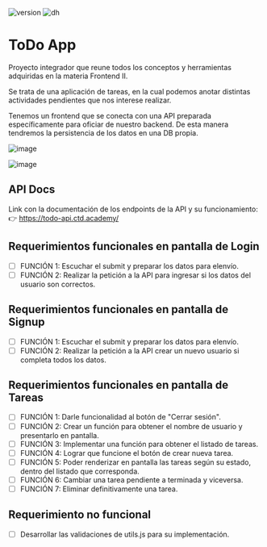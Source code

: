 ![version](https://img.shields.io/badge/Version-04.2022-green)
![dh](https://img.shields.io/badge/Materia-Frontend%20II-blue)

# ToDo App
Proyecto integrador que reune todos los conceptos y herramientas adquiridas en la materia Frontend II.

Se trata de una aplicación de tareas, en la cual podemos anotar distintas actividades pendientes que nos interese realizar.

Tenemos un frontend que se conecta con una API preparada específicamente para oficiar de nuestro backend. De esta manera tendremos la persistencia de los datos en una DB propia.

![image](https://github.com/campospaula/To-Do-App/assets/106278173/b337255c-48af-43c2-964e-1b3b11edf752)

![image](https://github.com/campospaula/To-Do-App/assets/106278173/99a84f79-371b-4512-9f65-3ee16bae4707)


## API Docs
Link con la documentación de los endpoints de la API y su funcionamiento:
👉 https://todo-api.ctd.academy/
    

## Requerimientos funcionales en pantalla de Login
- [ ] FUNCIÓN 1: Escuchar el submit y preparar los datos para elenvío.
- [ ] FUNCIÓN 2: Realizar la petición a la API para ingresar si los datos del usuario son correctos.

## Requerimientos funcionales en pantalla de Signup
- [ ] FUNCIÓN 1: Escuchar el submit y preparar los datos para elenvío.
- [ ] FUNCIÓN 2: Realizar la petición a la API crear un nuevo usuario si completa todos los datos.

## Requerimientos funcionales en pantalla de Tareas
- [ ] FUNCIÓN 1: Darle funcionalidad al botón de "Cerrar sesión".
- [ ] FUNCIÓN 2: Crear un función para obtener el nombre de usuario y presentarlo en pantalla.
- [ ] FUNCIÓN 3: Implementar una función para obtener el listado de tareas.
- [ ] FUNCIÓN 4: Lograr que funcione el botón de crear nueva tarea.
- [ ] FUNCIÓN 5: Poder renderizar en pantalla las tareas según su estado, dentro del listado que corresponda.
- [ ] FUNCIÓN 6: Cambiar una tarea pendiente a terminada y viceversa.
- [ ] FUNCIÓN 7: Eliminar definitivamente una tarea.

## Requerimiento no funcional
- [ ] Desarrollar las validaciones de utils.js para su implementación.
